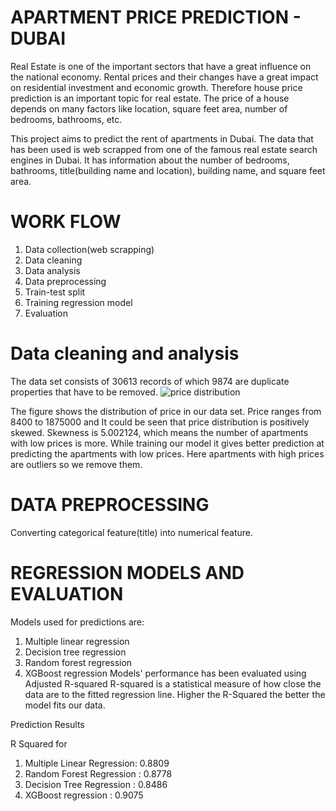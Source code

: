 # APARTMENT PRICE PREDICTION - DUBAI


Real Estate is one of the important sectors that have a great influence on the national economy. 
Rental prices and their changes have a great impact on residential investment and economic growth. 
Therefore house price prediction is an important topic for real estate. 
The price of a house depends on many factors like location, square feet area, number of bedrooms, bathrooms, etc.

This project aims to predict the rent of apartments in Dubai. 
The data that has been used is web scrapped from one of the famous real estate search engines in Dubai.
It has information about the number of bedrooms, bathrooms, title(building name and location), building name, and square feet area. 

# WORK FLOW

1. Data collection(web scrapping)
2. Data cleaning
3. Data analysis
4. Data preprocessing
5. Train-test split 
6. Training regression model
7. Evaluation

# Data cleaning and analysis

The data set consists of 30613 records of which 9874 are duplicate properties that have to be removed.
![price distribution](https://user-images.githubusercontent.com/35625908/165927176-e4e9f4d2-99f3-4106-8303-4f5a60c8dd20.png)




The figure shows the distribution of price in our data set. Price ranges from 8400 to 1875000 and It could be seen that price distribution is positively skewed. Skewness is 5.002124, which means the number of apartments with low prices is more. 
While training our model it gives better prediction at predicting the apartments with low prices. 
Here apartments with high prices are outliers so we remove them. 

# DATA PREPROCESSING
Converting categorical feature(title) into numerical feature.

# REGRESSION MODELS AND EVALUATION

Models used for predictions are:

1. Multiple linear regression
2. Decision tree regression
3. Random forest regression
4. XGBoost regression
Models' performance has been evaluated using Adjusted R-squared
R-squared is a statistical measure of how close the data are to the fitted regression line.
Higher the R-Squared the better the model fits our data.

Prediction Results

R Squared for

1.	Multiple Linear Regression:	 0.8809
2.	Random Forest Regression  :	 0.8778
3.	Decision Tree Regression  :	 0.8486
4.	XGBoost regression        :	 0.9075
